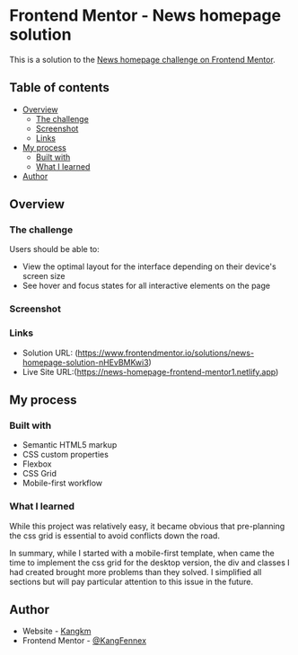 # Frontend Mentor - News homepage solution

This is a solution to the [News homepage challenge on Frontend Mentor](https://www.frontendmentor.io/challenges/news-homepage-H6SWTa1MFl).

## Table of contents

- [Overview](#overview)
  - [The challenge](#the-challenge)
  - [Screenshot](#screenshot)
  - [Links](#links)
- [My process](#my-process)
  - [Built with](#built-with)
  - [What I learned](#what-i-learned)
- [Author](#author)

## Overview

### The challenge

Users should be able to:

- View the optimal layout for the interface depending on their device's screen size
- See hover and focus states for all interactive elements on the page

### Screenshot

[](./assets/images/news-homepage-frontend-mentor-screenshot.png)

### Links

- Solution URL: (https://www.frontendmentor.io/solutions/news-homepage-solution-nHEvBMKwi3)
- Live Site URL:(https://news-homepage-frontend-mentor1.netlify.app)

## My process

### Built with

- Semantic HTML5 markup
- CSS custom properties
- Flexbox
- CSS Grid
- Mobile-first workflow

### What I learned

While this project was relatively easy, it became obvious that pre-planning the css grid is essential to avoid conflicts down the road.

In summary, while I started with a mobile-first template, when came the time to implement the css grid for the desktop version, the div and classes I had created brought more problems than they solved. I simplified all sections but will pay particular attention to this issue in the future.

## Author

- Website - [Kangkm](https://github.com/KangFennex)
- Frontend Mentor - [@KangFennex](https://www.frontendmentor.io/profile/KangFennex)
